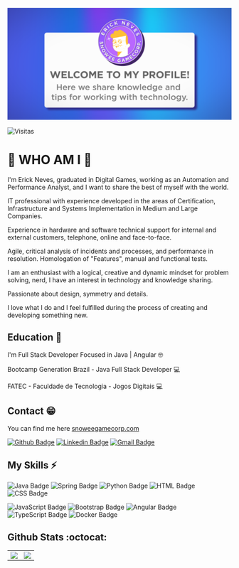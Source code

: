 ![banner](img/banner.png)

<img src="https://visitor-badge.glitch.me/badge?page_id=erick-neves.erick-neves" alt="Visitas">

### <h1>:wave: WHO AM I :wave:</h1>

I'm Erick Neves, graduated in Digital Games, working as an Automation and Performance Analyst, and I want to share the best of myself with the world.

IT professional with experience developed in the areas of Certification, Infrastructure and Systems Implementation in Medium and Large Companies.

Experience in hardware and software technical support for internal and external customers, telephone, online and face-to-face.

Agile, critical analysis of incidents and processes, and performance in resolution.
Homologation of "Features", manual and functional tests.

I am an enthusiast with a logical, creative and dynamic mindset for problem solving, nerd, I have an interest in technology and knowledge sharing.

Passionate about design, symmetry and details.

I love what I do and I feel fulfilled during the process of creating and developing something new.

## Education :book:

I'm Full Stack Developer Focused in Java | Angular 🤓

Bootcamp Generation Brazil - Java Full Stack Developer 💻

FATEC - Faculdade de Tecnologia - Jogos Digitais 💻

## Contact :grin:

You can find me here <a href="https://snoweegamecorp.com/">snoweegamecorp.com</a>

[![Github Badge](https://img.shields.io/badge/-Github-000?style=flat-square&logo=Github&logoColor=white&link=https://github.com/Erick-Neves)](https://github.com/Erick-Neves)
[![Linkedin Badge](https://img.shields.io/badge/-LinkedIn-blue?style=flat-square&logo=Linkedin&logoColor=white&link=https://www.linkedin.com/in/erick-neves-aba959151)](https://www.linkedin.com/in/erick-neves-aba959151)
[![Gmail Badge](https://img.shields.io/badge/-Gmail-c14438?style=flat-square&logo=Gmail&logoColor=white&link=mailto:erick.n.b.araujo@gmail.com)](mailto:erick.n.b.araujo@gmail.com)

## My Skills :zap:

![Java Badge](https://img.shields.io/badge/Java-%23ED8B00.svg?&style=plastic&logo=java&logoColor=white?logoWidth=40)
![Spring Badge](https://img.shields.io/badge/Spring%20-%236DB33F.svg?&style=plastic&logo=spring&logoColor=white)
![Python Badge](https://img.shields.io/badge/Python%20-14354C.svg?style=plastic&logo=python&logoColor=white)
![HTML Badge](https://img.shields.io/badge/HTML5%20-%23E34F26.svg?&style=plastic&logo=html5&logoColor=white)
![CSS Badge](https://img.shields.io/badge/CSS3%20-%231572B6.svg?&style=plastic&logo=css3&logoColor=white)

![JavaScript Badge](https://img.shields.io/badge/JavaScript-yellow.svg?&style=plastic&logo=javascript&logoColor=white)
![Bootstrap Badge](https://img.shields.io/badge/Bootstrap%20-%23563D7C.svg?&style=plastic&logo=bootstrap&logoColor=white)
![Angular Badge](https://img.shields.io/badge/Angular%20-%23DD0031.svg?&style=plastic&logo=angular&logoColor=white?color=blue)
![TypeScript Badge](https://img.shields.io/badge/TypeScript%20-%23007ACC.svg?&style=plastic&logo=typescript&logoColor=white)
![Docker Badge](https://img.shields.io/badge/Docker-0FAAFF.svg?&style=plastic&logo=docker&logoColor=white)

## Github Stats :octocat:
<center>
<table>
  <tr>
    <td><img align="left" padding-right="10px" src=https://github-readme-stats.vercel.app/api?username=erick-neves&show_icons=true&theme=dracula></td>
    <td><img align="left" padding-right="10px" src=https://github-readme-stats.vercel.app/api/top-langs/?username=erick-neves&show_icons=true&theme=dracula&layout=compact></td>
  </tr>  
</table>
</center>
